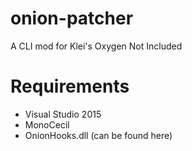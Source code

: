 # onion-patcher
A CLI mod for Klei's Oxygen Not Included

# Requirements
* Visual Studio 2015
* MonoCecil
* OnionHooks.dll (can be found here)

